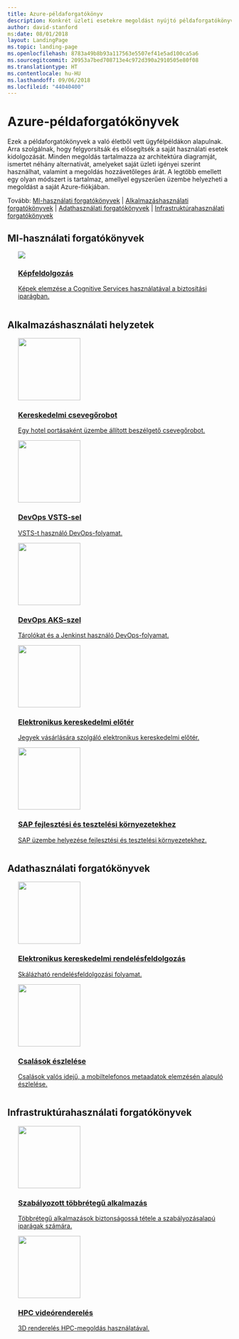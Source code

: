 ```yaml
---
title: Azure-példaforgatókönyv
description: Konkrét üzleti esetekre megoldást nyújtó példaforgatókönyvek
author: david-stanford
ms:date: 08/01/2018
layout: LandingPage
ms.topic: landing-page
ms.openlocfilehash: 8783a49b8b93a117563e5507ef41e5ad100ca5a6
ms.sourcegitcommit: 20953a7bed708713e4c972d390a2910505e80f08
ms.translationtype: HT
ms.contentlocale: hu-HU
ms.lasthandoff: 09/06/2018
ms.locfileid: "44040400"
---
```

# <a name="azure-example-scenarios"></a>Azure-példaforgatókönyvek

Ezek a példaforgatókönyvek a való életből vett ügyfélpéldákon alapulnak. Arra szolgálnak, hogy felgyorsítsák és elősegítsék a saját használati esetek kidolgozását. Minden megoldás tartalmazza az architektúra diagramját, ismertet néhány alternatívát, amelyeket saját üzleti igényei szerint használhat, valamint a megoldás hozzávetőleges árát.  A legtöbb emellett egy olyan módszert is tartalmaz, amellyel egyszerűen üzembe helyezheti a megoldást a saját Azure-fiókjában.

Tovább: [MI-használati forgatókönyvek](#ai-scenarios) | [Alkalmazáshasználati forgatókönyvek](#application-scenarios) | [Adathasználati forgatókönyvek](#data-scenarios) | [Infrastruktúrahasználati forgatókönyvek](#infrastructure-scenarios) 

## <a name="ai-scenarios"></a>MI-használati forgatókönyvek

<ul  class="panelContent cardsF">
<!-- SQL Data Warehouse -->
<li style="display: flex; flex-direction: column;">
    <a href="./ai/intelligent-apps-image-processing.md" style="display: flex; flex-direction: column; flex: 1 0 auto;">
        <div class="cardSize" style="flex: 1 0 auto; display: flex;">
            <div class="cardPadding" style="display: flex;">
                <div class="card">
                    <div class="cardImageOuter">
                        <div class="cardImage">
                            <img src="../_images/icons/cognitive.png" />
                        </div>
                    </div>
                    <div class="cardText">
                        <h3>Képfeldolgozás</h3>
                        <p>Képek elemzése a Cognitive Services használatával a biztosítási iparágban.</p>
                    </div>
                </div>
            </div>
        </div>
    </a>
</li>
</ul>

## <a name="application-scenarios"></a>Alkalmazáshasználati helyzetek

<ul  class="panelContent cardsF">
<li style="display: flex; flex-direction: column;">
    <a href="./apps/commerce-chatbot.md" style="display: flex; flex-direction: column; flex: 1 0 auto;">
        <div class="cardSize" style="flex: 1 0 auto; display: flex;">
            <div class="cardPadding" style="display: flex;">
                <div class="card">
                    <div class="cardImageOuter">
                        <div class="cardImage">
                            <img src="../_images/icons/app-service.svg" height="140px" />
                        </div>
                    </div>
                    <div class="cardText">
                        <h3>Kereskedelmi csevegőrobot</h3>
                        <p>Egy hotel portásaként üzembe állított beszélgető csevegőrobot.</p>
                    </div>
                </div>
            </div>
        </div>
    </a>
</li>
<li style="display: flex; flex-direction: column;">
    <a href="./apps/devops-dotnet-webapp.md" style="display: flex; flex-direction: column; flex: 1 0 auto;">
        <div class="cardSize" style="flex: 1 0 auto; display: flex;">
            <div class="cardPadding" style="display: flex;">
                <div class="card">
                    <div class="cardImageOuter">
                        <div class="cardImage">
                            <img src="../_images/icons/app-service.svg" height="140px" />
                        </div>
                    </div>
                    <div class="cardText">
                        <h3>DevOps VSTS-sel</h3>
                        <p>VSTS-t használó DevOps-folyamat. </p>
                    </div>
                </div>
            </div>
        </div>
    </a>
</li>
<li style="display: flex; flex-direction: column;">
    <a href="./apps/devops-with-aks.md" style="display: flex; flex-direction: column; flex: 1 0 auto;">
        <div class="cardSize" style="flex: 1 0 auto; display: flex;">
            <div class="cardPadding" style="display: flex;">
                <div class="card">
                    <div class="cardImageOuter">
                        <div class="cardImage">
                            <img src="../_images/icons/jenkins.svg" height="140px" />
                        </div>
                    </div>
                    <div class="cardText">
                        <h3>DevOps AKS-szel</h3>
                        <p>Tárolókat és a Jenkinst használó DevOps-folyamat.</p>
                    </div>
                </div>
            </div>
        </div>
    </a>
</li>
<li style="display: flex; flex-direction: column;">
    <a href="./apps/ecommerce-scenario.md" style="display: flex; flex-direction: column; flex: 1 0 auto;">
        <div class="cardSize" style="flex: 1 0 auto; display: flex;">
            <div class="cardPadding" style="display: flex;">
                <div class="card">
                    <div class="cardImageOuter">
                        <div class="cardImage">
                            <img src="../_images/icons/app-service.svg" height="140px" />
                        </div>
                    </div>
                    <div class="cardText">
                        <h3>Elektronikus kereskedelmi előtér</h3>
                        <p>Jegyek vásárlására szolgáló elektronikus kereskedelmi előtér.</p>
                    </div>
                </div>
            </div>
        </div>
    </a>
</li>
<li style="display: flex; flex-direction: column;">
    <a href="./apps/sap-dev-test.md" style="display: flex; flex-direction: column; flex: 1 0 auto;">
        <div class="cardSize" style="flex: 1 0 auto; display: flex;">
            <div class="cardPadding" style="display: flex;">
                <div class="card">
                    <div class="cardImageOuter">
                        <div class="cardImage">
                            <img src="../_images/icons/sap.svg" height="140px" />
                        </div>
                    </div>
                    <div class="cardText">
                        <h3>SAP fejlesztési és tesztelési környezetekhez</h3>
                        <p>SAP üzembe helyezése fejlesztési és tesztelési környezetekhez.</p>
                    </div>
                </div>
            </div>
        </div>
    </a>
</li>
</ul>

## <a name="data-scenarios"></a>Adathasználati forgatókönyvek

<ul  class="panelContent cardsF">
<li style="display: flex; flex-direction: column;">
    <a href="./data/ecommerce-order-processing.md" style="display: flex; flex-direction: column; flex: 1 0 auto;">
        <div class="cardSize" style="flex: 1 0 auto; display: flex;">
            <div class="cardPadding" style="display: flex;">
                <div class="card">
                    <div class="cardImageOuter">
                        <div class="cardImage">
                            <img src="../_images/icons/data-guide.svg" height="140px" />
                        </div>
                    </div>
                    <div class="cardText">
                        <h3>Elektronikus kereskedelmi rendelésfeldolgozás</h3>
                        <p>Skálázható rendelésfeldolgozási folyamat.</p>
                    </div>
                </div>
            </div>
        </div>
    </a>
</li>
<!-- ExpressRoute -->
<li style="display: flex; flex-direction: column;">
    <a href="./data/fraud-detection.md" style="display: flex; flex-direction: column; flex: 1 0 auto;">
        <div class="cardSize" style="flex: 1 0 auto; display: flex;">
            <div class="cardPadding" style="display: flex;">
                <div class="card">
                    <div class="cardImageOuter">
                        <div class="cardImage">
                            <img src="../_images/icons/data-guide.svg" height="140px" />
                        </div>
                    </div>
                    <div class="cardText">
                        <h3>Csalások észlelése</h3>
                        <p>Csalások valós idejű, a mobiltelefonos metaadatok elemzésén alapuló észlelése.</p>
                    </div>
                </div>
            </div>
        </div>
    </a>
</li>
</ul>

## <a name="infrastructure-scenarios"></a>Infrastruktúrahasználati forgatókönyvek

<ul class="panelContent cardsF">
<!-- Azure AD -->
<li style="display: flex; flex-direction: column;">
    <a href="./infrastructure/regulated-multitier-app.md" style="display: flex; flex-direction: column; flex: 1 0 auto;">
        <div class="cardSize" style="flex: 1 0 auto; display: flex;">
            <div class="cardPadding" style="display: flex;">
                <div class="card">
                    <div class="cardImageOuter">
                        <div class="cardImage">
                            <img src="../_images/icons/windows.svg" height="140px" />
                        </div>
                    </div>
                    <div class="cardText">
                        <h3>Szabályozott többrétegű alkalmazás</h3>
                        <p>Többrétegű alkalmazások biztonságossá tétele a szabályozásalapú iparágak számára.</p>
                    </div>
                </div>
            </div>
        </div>
    </a>
</li>
<li style="display: flex; flex-direction: column;">
    <a href="./infrastructure/video-rendering.md" style="display: flex; flex-direction: column; flex: 1 0 auto;">
        <div class="cardSize" style="flex: 1 0 auto; display: flex;">
            <div class="cardPadding" style="display: flex;">
                <div class="card">
                    <div class="cardImageOuter">
                        <div class="cardImage">
                            <img src="../_images/icons/linux-penguin.svg" height="140px" />
                        </div>
                    </div>
                    <div class="cardText">
                        <h3>HPC videórenderelés</h3>
                        <p>3D renderelés HPC-megoldás használatával.</p>
                    </div>
                </div>
            </div>
        </div>
    </a>
</li>
</ul>